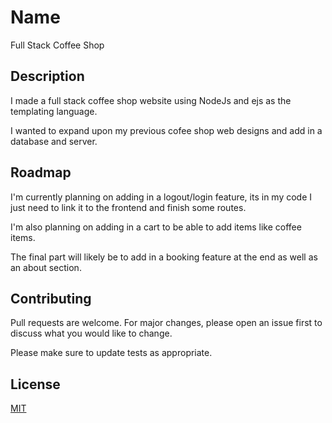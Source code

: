 # Name

Full Stack Coffee Shop

## Description

I made a full stack coffee shop website using NodeJs and ejs as the templating language.

I wanted to expand upon my previous cofee shop web designs and add in a database and server.


## Roadmap

I'm currently planning on adding in a logout/login feature, its in my code I just need to link it to the frontend and finish some routes.

I'm also planning on adding in a cart to be able to add items like coffee items.

The final part will likely be to add in a booking feature at the end as well as an about section.

## Contributing

Pull requests are welcome. For major changes, please open an issue first
to discuss what you would like to change.

Please make sure to update tests as appropriate.

## License

[MIT](https://choosealicense.com/licenses/mit/)






